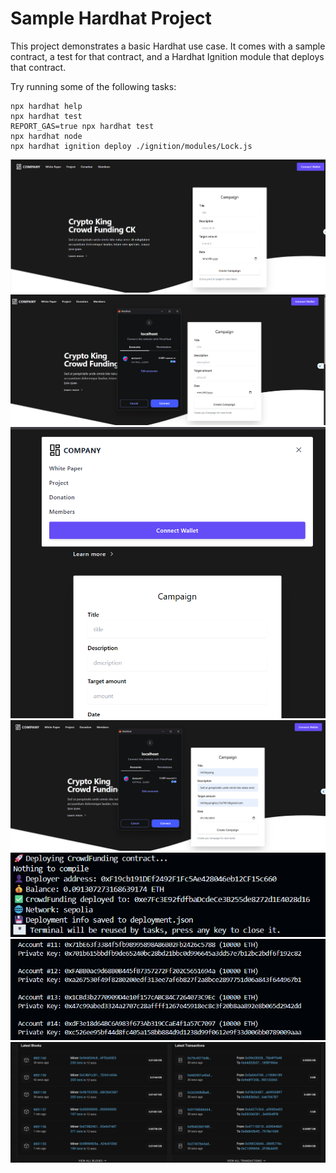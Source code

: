 # Sample Hardhat Project

This project demonstrates a basic Hardhat use case. It comes with a sample contract, a test for that contract, and a Hardhat Ignition module that deploys that contract.

Try running some of the following tasks:

```shell
npx hardhat help
npx hardhat test
REPORT_GAS=true npx hardhat test
npx hardhat node
npx hardhat ignition deploy ./ignition/modules/Lock.js
```
![alt text](image.png)
![alt text](image-1.png)
![alt text](image-4.png)
![alt text](image-5.png)
![alt text]({BB58F72A-EFCC-437A-8EE4-AE8A77B43492}.png)
![alt text]({C55777EC-A58E-4ACF-BD81-51615DC4F1F2}.png)
![alt text]({EAEC28D5-F385-4485-972C-7306942F8BB7}.png)
